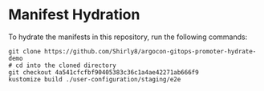 # Manifest Hydration

To hydrate the manifests in this repository, run the following commands:

```shell
git clone https://github.com/Shirly8/argocon-gitops-promoter-hydrate-demo
# cd into the cloned directory
git checkout 4a541cfcfbf90405383c36c1a4ae42271ab666f9
kustomize build ./user-configuration/staging/e2e
```
